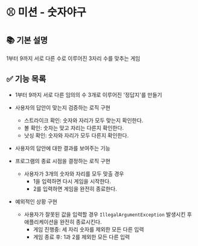 # ⚾️ 미션 - 숫자야구

## 📚 기본 설명
1부터 9까지 서로 다른 수로 이루어진 3자리 수를 맞추는 게임

## ✅ 기능 목록
- 1부터 9까지 서로 다른 임의의 수 3개로 이루어진 '정답지'를 만들기

- 사용자의 답안이 맞는지 검증하는 로직 구현
  - 스트라이크 확인: 숫자와 자리가 모두 맞는지 확인한다.
  - 볼 확인: 숫자는 맞고 자리는 다른지 확인한다.
  - 낫싱 확인: 숫자와 자리가 모두 다른지 확인한다.

- 사용자의 답안에 대한 결과를 보여주는 기능

- 프로그램의 종료 시점을 결정하는 로직 구현
  - 사용자가 3개의 숫자와 자리를 모두 맞출 경우
    - 1을 입력하면 다시 게임을 시작한다.
    - 2를 입력하면 게임을 완전히 종료한다.

- 예외적인 상황 구현
  - 사용자가 잘못된 값을 입력할 경우 `IllegalArgumentException` 발생시킨 후 애플리케이션을 완전히 종료시킨다.
    - 게임 진행중: 세 자리 숫자를 제외한 모든 다른 입력
    - 게임 종료 후: 1과 2를 제외한 모든 다른 입력